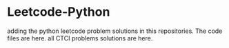 # Leetcode-Python
adding the python leetcode problem solutions in this repositories. 
The code files are here. 
all CTCI problems solutions are here.
  
 





















































































































































































































































































































































































































































































































































































































































































































































































































































































































































































































































































































































































































































































































































